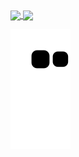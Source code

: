 <div>
  <a href="https://github.com/seu-usuário-aqui">
  <img height="180em" align="center" src="https://github-readme-stats.vercel.app/api/top-langs/?username=Sutanrrier&layout=compact&langs_count=7&theme=dracula"/>
  <img height="180em" align="center" src="https://github-readme-stats.vercel.app/api?username=Sutanrrier&show_icons=true&theme=dracula&include_all_commits=true&count_private=false"/>
</div>

  ![Snake animation](https://github.com/Sutanrrier/Sutanrrier/blob/output/github-contribution-grid-snake.svg)
